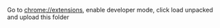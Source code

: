 Go to [chrome://extensions](chrome://extensions), enable developer mode, click load unpacked and upload this folder 